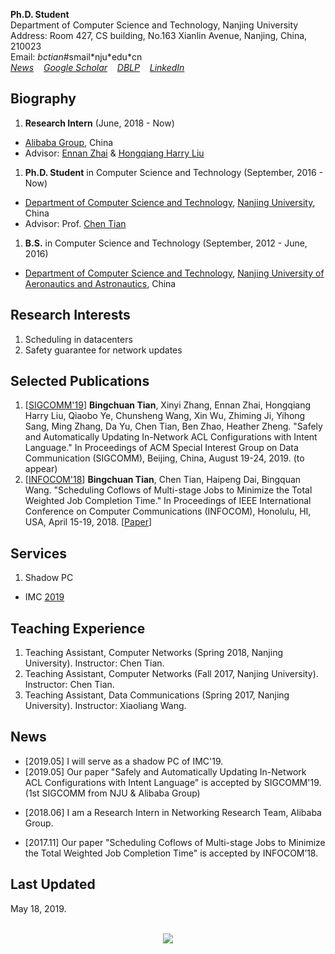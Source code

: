 **Ph.D. Student**  
Department of Computer Science and Technology, Nanjing University  
Address: Room 427, CS building, No.163 Xianlin Avenue, Nanjing, China, 210023  
Email: _bctian_#smail\*nju\*edu\*cn  
[_News_](#news)&nbsp;&nbsp;&nbsp; 
[_Google Scholar_](https://scholar.google.com/citations?user=yAaafq4AAAAJ&hl=en)&nbsp;&nbsp;&nbsp; 
[_DBLP_](https://dblp.uni-trier.de/pers/hd/t/Tian:Bingchuan)&nbsp;&nbsp;&nbsp; 
[_LinkedIn_](https://www.linkedin.com/in/bingchuan-tian-b55234163/)

## Biography
1. **Research Intern** (June, 2018 - Now)  
  * [Alibaba Group](https://www.alibabagroup.com/en/global/home), China  
  * Advisor: [Ennan Zhai](https://ennanzhai.github.io/) & [Hongqiang Harry Liu](http://www.hongqiangliu.com/)
1. **Ph.D. Student** in Computer Science and Technology (September, 2016 - Now)  
  * [Department of Computer Science and Technology](http://cs.nju.edu.cn/), [Nanjing University](https://www.nju.edu.cn/), China  
  * Advisor: Prof. [Chen Tian](https://cs.nju.edu.cn/tianchen/)
1. **B.S.** in Computer Science and Technology (September, 2012 - June, 2016)  
  * [Department of Computer Science and Technology](http://cs.nuaa.edu.cn/), [Nanjing University of Aeronautics and Astronautics](http://www.nuaa.edu.cn/), China

## Research Interests
1. Scheduling in datacenters
1. Safety guarantee for network updates

## Selected Publications
1. \[[SIGCOMM'19](http://conferences.sigcomm.org/sigcomm/2019/)\] 
  **Bingchuan Tian**, Xinyi Zhang, Ennan Zhai, Hongqiang Harry Liu, Qiaobo Ye, Chunsheng Wang, Xin Wu, Zhiming Ji, Yihong Sang, Ming Zhang, Da Yu, Chen Tian, Ben Zhao, Heather Zheng. 
  "Safely and Automatically Updating In-Network ACL Configurations with Intent Language." 
  In Proceedings of ACM Special Interest Group on Data Communication (SIGCOMM), Beijing, China, August 19-24, 2019. 
  \(to appear\)
1. \[[INFOCOM'18](http://infocom2018.ieee-infocom.org/)\] 
  **Bingchuan Tian**, Chen Tian, Haipeng Dai, Bingquan Wang. 
  "Scheduling Coflows of Multi-stage Jobs to Minimize the Total Weighted Job Completion Time." 
  In Proceedings of IEEE International Conference on Computer Communications (INFOCOM), Honolulu, HI, USA, April 15-19, 2018. 
\[[Paper](https://www.doi.org/10.1109/INFOCOM.2018.8486340)\]

## Services
1. Shadow PC
  * IMC [2019](https://conferences.sigcomm.org/imc/2019/shadow/)

## Teaching Experience
1. Teaching Assistant, Computer Networks (Spring 2018, Nanjing University). Instructor: Chen Tian.
1. Teaching Assistant, Computer Networks (Fall 2017, Nanjing University). Instructor: Chen Tian.
1. Teaching Assistant, Data Communications (Spring 2017, Nanjing University). Instructor: Xiaoliang Wang.

## News
* \[2019.05\] I will serve as a shadow PC of IMC'19.
* \[2019.05\] Our paper "Safely and Automatically Updating In-Network ACL Configurations with Intent Language" is accepted by SIGCOMM'19. (1st SIGCOMM from NJU & Alibaba Group)
<!-- * \[2018.07\] I will attend APNet'18 (August 2-3, 2018, Beijing, China) as a presenter. -->
* \[2018.06\] I am a Research Intern in Networking Research Team, Alibaba Group.
<!-- * \[2018.02\] I will attend INFOCOM’18 (April 15-19, 2018, Honolulu, HI, USA) as a presenter. -->
* \[2017.11\] Our paper "Scheduling Coflows of Multi-stage Jobs to Minimize the Total Weighted Job Completion Time" is accepted by INFOCOM’18.
<!-- * \[2017.09\] I will attend SOSP’17 (October 28-31, 2017, Shanghai, China). -->

## Last Updated
May 18, 2019.

<br/>
<center>
  <!--a href='https://clustrmaps.com/site/1aq0p'  title='Visit tracker'-->
    <img src='//clustrmaps.com/map_v2.png?cl=ffffff&w=500&t=tt&d=yHdqTPUuXOXJBrPTAVGiXTn3sj_4xXZwrMzOh8TFYe4'/>
  <!--/a-->
</center>
